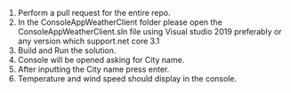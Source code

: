 1. Perform a pull request for the entire repo.
2. In the ConsoleAppWeatherClient folder please open the ConsoleAppWeatherClient.sln file using Visual studio 2019 preferably or any version which support.net core 3.1
3. Build and Run the solution.
4. Console will be opened asking for City name.
5. After inputting the City name press enter.
6. Temperature and wind speed should display in the console.
